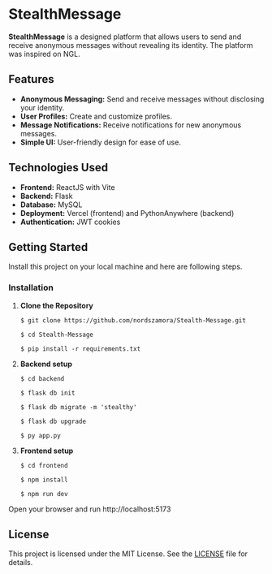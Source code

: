 # StealthMessage

**StealthMessage** is a designed platform that allows users to send and receive
anonymous messages without revealing its identity. The platform was inspired on NGL.

## Features

- **Anonymous Messaging:** Send and receive messages without disclosing your
identity.
- **User Profiles:** Create and customize profiles.
- **Message Notifications:** Receive notifications for new anonymous messages.
- **Simple UI:** User-friendly design for ease of use.

## Technologies Used

- **Frontend:** ReactJS with Vite
- **Backend:** Flask
- **Database:** MySQL
- **Deployment:** Vercel (frontend) and PythonAnywhere (backend)
- **Authentication:** JWT cookies

## Getting Started
Install this project on your local machine and here are following steps.

### Installation

1. **Clone the Repository**

   ```
   $ git clone https://github.com/nordszamora/Stealth-Message.git

   $ cd Stealth-Message

   $ pip install -r requirements.txt
   ```

2. **Backend setup**

   ```
   $ cd backend

   $ flask db init

   $ flask db migrate -m 'stealthy'

   $ flask db upgrade

   $ py app.py
   ```

3. **Frontend setup**

   ```
   $ cd frontend

   $ npm install

   $ npm run dev
   ```

Open your browser and run http://localhost:5173

## License

This project is licensed under the MIT License. See the [LICENSE](LICENSE) file for details.

